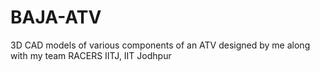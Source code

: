 # BAJA-ATV
3D CAD models of various components of an ATV designed by me along with my team RACERS IITJ, IIT Jodhpur
